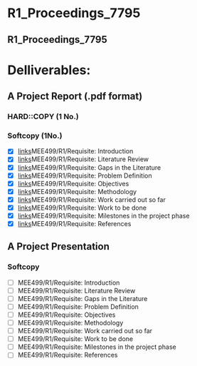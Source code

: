 # R1_Proceedings_7795
R1_Proceedings_7795
 ---
 
 
# Delliverables:

## A Project Report \(\.pdf format\)
### HARD::COPY \(1 No.\)
### Softcopy \(1No.\)
 - [x]  [links](req001.md)MEE499/R1/Requisite:  Introduction
 - [x]  [links](req001.md)MEE499/R1/Requisite:  Literature Review
 - [x]  [links](req001.md)MEE499/R1/Requisite:  Gaps in the Literature
 - [x]  [links](req001.md)MEE499/R1/Requisite:  Problem Definition
 - [x]  [links](req001.md)MEE499/R1/Requisite:  Objectives
 - [x]  [links](req001.md)MEE499/R1/Requisite:  Methodology
 - [x]  [links](req001.md)MEE499/R1/Requisite:  Work carried out so far
 - [x]  [links](req001.md)MEE499/R1/Requisite:  Work to be done
 - [x]  [links](req001.md)MEE499/R1/Requisite:  Milestones in the project phase
 - [x]  [links](req001.md)MEE499/R1/Requisite:  References

## A Project Presentation
### Softcopy
- [ ]  MEE499/R1/Requisite:  Introduction
- [ ]  MEE499/R1/Requisite:  Literature Review
- [ ]  MEE499/R1/Requisite:  Gaps in the Literature
- [ ]  MEE499/R1/Requisite:  Problem Definition
- [ ]  MEE499/R1/Requisite:  Objectives
- [ ]  MEE499/R1/Requisite:  Methodology
- [ ]  MEE499/R1/Requisite:  Work carried out so far
- [ ]  MEE499/R1/Requisite:  Work to be done
- [ ]  MEE499/R1/Requisite:  Milestones in the project phase
- [ ]  MEE499/R1/Requisite:  References
